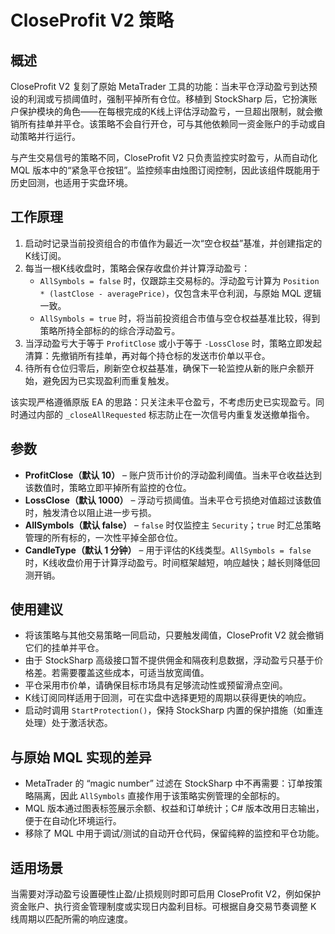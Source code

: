 # CloseProfit V2 策略

## 概述
CloseProfit V2 复刻了原始 MetaTrader 工具的功能：当未平仓浮动盈亏到达预设的利润或亏损阈值时，强制平掉所有仓位。移植到 StockSharp 后，它扮演账户保护模块的角色——在每根完成的K线上评估浮动盈亏，一旦超出限制，就会撤销所有挂单并平仓。该策略不会自行开仓，可与其他依赖同一资金账户的手动或自动策略并行运行。

与产生交易信号的策略不同，CloseProfit V2 只负责监控实时盈亏，从而自动化 MQL 版本中的“紧急平仓按钮”。监控频率由烛图订阅控制，因此该组件既能用于历史回测，也适用于实盘环境。

## 工作原理
1. 启动时记录当前投资组合的市值作为最近一次“空仓权益”基准，并创建指定的K线订阅。
2. 每当一根K线收盘时，策略会保存收盘价并计算浮动盈亏：
   - `AllSymbols = false` 时，仅跟踪主交易标的。浮动盈亏计算为 `Position * (lastClose - averagePrice)`，仅包含未平仓利润，与原始 MQL 逻辑一致。
   - `AllSymbols = true` 时，将当前投资组合市值与空仓权益基准比较，得到策略所持全部标的的综合浮动盈亏。
3. 当浮动盈亏大于等于 `ProfitClose` 或小于等于 `-LossClose` 时，策略立即发起清算：先撤销所有挂单，再对每个持仓标的发送市价单以平仓。
4. 待所有仓位归零后，刷新空仓权益基准，确保下一轮监控从新的账户余额开始，避免因为已实现盈利而重复触发。

该实现严格遵循原版 EA 的思路：只关注未平仓盈亏，不考虑历史已实现盈亏。同时通过内部的 `_closeAllRequested` 标志防止在一次信号内重复发送撤单指令。

## 参数
- **ProfitClose（默认 10）** – 账户货币计价的浮动盈利阈值。当未平仓收益达到该数值时，策略立即平掉所有监控的仓位。
- **LossClose（默认 1000）** – 浮动亏损阈值。当未平仓亏损绝对值超过该数值时，触发清仓以阻止进一步亏损。
- **AllSymbols（默认 false）** – `false` 时仅监控主 `Security`；`true` 时汇总策略管理的所有标的，一次性平掉全部仓位。
- **CandleType（默认 1 分钟）** – 用于评估的K线类型。`AllSymbols = false` 时，K线收盘价用于计算浮动盈亏。时间框架越短，响应越快；越长则降低回测开销。

## 使用建议
- 将该策略与其他交易策略一同启动，只要触发阈值，CloseProfit V2 就会撤销它们的挂单并平仓。
- 由于 StockSharp 高级接口暂不提供佣金和隔夜利息数据，浮动盈亏只基于价格差。若需要覆盖这些成本，可适当放宽阈值。
- 平仓采用市价单，请确保目标市场具有足够流动性或预留滑点空间。
- K线订阅同样适用于回测，可在实盘中选择更短的周期以获得更快的响应。
- 启动时调用 `StartProtection()`，保持 StockSharp 内置的保护措施（如重连处理）处于激活状态。

## 与原始 MQL 实现的差异
- MetaTrader 的 “magic number” 过滤在 StockSharp 中不再需要：订单按策略隔离，因此 `AllSymbols` 直接作用于该策略实例管理的全部标的。
- MQL 版本通过图表标签展示余额、权益和订单统计；C# 版本改用日志输出，便于在自动化环境运行。
- 移除了 MQL 中用于调试/测试的自动开仓代码，保留纯粹的监控和平仓功能。

## 适用场景
当需要对浮动盈亏设置硬性止盈/止损规则时即可启用 CloseProfit V2，例如保护资金账户、执行资金管理制度或实现日内盈利目标。可根据自身交易节奏调整 K 线周期以匹配所需的响应速度。

